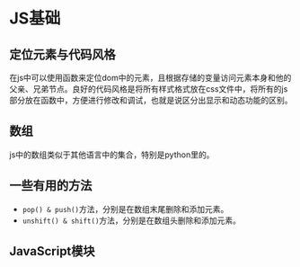 # JS基础

## 定位元素与代码风格
在js中可以使用函数来定位dom中的元素，且根据存储的变量访问元素本身和他的父亲、兄弟节点。良好的代码风格是将所有样式格式放在css文件中，将所有的js部分放在函数中，方便进行修改和调试，也就是说区分出显示和动态功能的区别。

## 数组
js中的数组类似于其他语言中的集合，特别是python里的。

## 一些有用的方法
* `pop() & push()`方法，分别是在数组末尾删除和添加元素。
* `unshift() & shift()`方法，分别是在数组头删除和添加元素。

## JavaScript模块